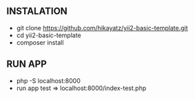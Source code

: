 ## INSTALATION 

- git clone https://github.com/hikayatz/yii2-basic-template.git
- cd yii2-basic-template
- composer install

## RUN APP

- php -S localhost:8000
- run app test => localhost:8000/index-test.php

